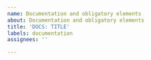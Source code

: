 ```yaml
---
name: Documentation and obligatory elements
about: Documentation and obligatory elements
title: 'DOCS: TITLE'
labels: documentation
assignees: ''

---
```



